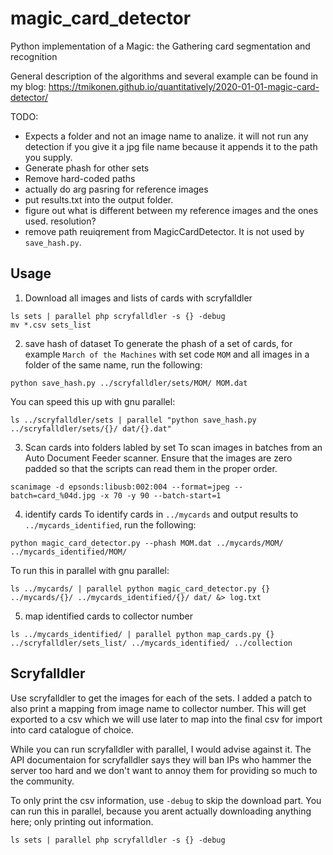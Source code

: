 # magic_card_detector
Python implementation of a Magic: the Gathering card segmentation and recognition

General description of the algorithms and several example can be found in my blog:
https://tmikonen.github.io/quantitatively/2020-01-01-magic-card-detector/

TODO:
- Expects a folder and not an image name to analize. it will not run any detection
  if you give it a jpg file name because it appends it to the path you supply.
- Generate phash for other sets
- Remove hard-coded paths
- actually do arg pasring for reference images
- put results.txt into the output folder.
- figure out what is different between my reference images and the ones used.
  resolution?
- remove path reuiqrement from MagicCardDetector. It is not used by
  `save_hash.py`.

## Usage



1. Download all images and lists of cards with scryfalldler
```
ls sets | parallel php scryfalldler -s {} -debug
mv *.csv sets_list
```
2. save hash of dataset
To generate the phash of a set of cards, for example `March of the Machines`
with set code `MOM` and all images in a folder of the same name, run the
following:
```
python save_hash.py ../scryfalldler/sets/MOM/ MOM.dat
```
You can speed this up with gnu parallel:
```
ls ../scryfalldler/sets | parallel "python save_hash.py ../scryfalldler/sets/{}/ dat/{}.dat"
```
3. Scan cards into folders labled by set
To scan images in batches from an Auto Document Feeder scanner. Ensure that the
images are zero padded so that the scripts can read them in the proper order.
```
scanimage -d epsonds:libusb:002:004 --format=jpeg --batch=card_%04d.jpg -x 70 -y 90 --batch-start=1
```
4. identify cards
To identify cards in `../mycards` and output results to
`../mycards_identified`, run the following:
```
python magic_card_detector.py --phash MOM.dat ../mycards/MOM/ ../mycards_identified/MOM/
```
To run this in parallel with gnu parallel:
```
ls ../mycards/ | parallel python magic_card_detector.py {} ../mycards/{}/ ../mycards_identified/{}/ dat/ &> log.txt
```
5. map identified cards to collector number
```
ls ../mycards_identified/ | parallel python map_cards.py {} ../scryfalldler/sets_list/ ../mycards_identified/ ../collection
```

## Scryfalldler
Use scryfalldler to get the images for each of the sets.
I added a patch to also print a mapping from image name to collector number.
This will get exported to a csv which we will use later to map into the final
csv for import into card catalogue of choice.

While you can run scryfalldler with parallel, I would advise against it. The API
documentaion for scryfalldler says they will ban IPs who hammer the server too
hard and we don't want to annoy them for providing so much to the community.

To only print the csv information, use `-debug` to skip the download part. You
can run this in parallel, because you arent actually downloading anything here;
only printing out information.
```
ls sets | parallel php scryfalldler -s {} -debug
```
